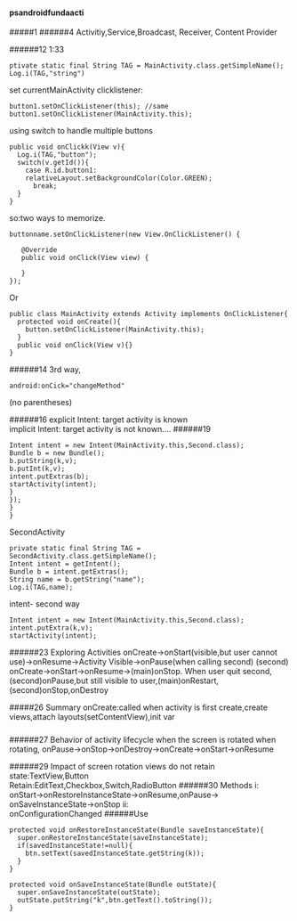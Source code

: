 #### psandroidfundaacti
#####1
######4
Activitiy,Service,Broadcast, Receiver, Content Provider

######12
1:33
```
ptivate static final String TAG = MainActivity.class.getSimpleName();
Log.i(TAG,"string")
```
set currentMainActivity clicklistener:
```
button1.setOnClickListener(this); //same
button1.setOnClickListener(MainActivity.this);
```
using switch to handle multiple buttons
```
public void onClickk(View v){
  Log.i(TAG,"button");
  switch(v.getId()){
    case R.id.button1:
    relativeLayout.setBackgroundColor(Color.GREEN);
      break;
  }
}
```

so:two ways to memorize.
```
buttonname.setOnClickListener(new View.OnClickListener() {

   @Override
   public void onClick(View view) {

   }
});
```
Or
```
public class MainActivity extends Activity implements OnClickListener{
  protected void onCreate(){
    button.setOnClickListener(MainActivity.this);
  }
  public void onClick(View v){}
}
```
######14
3rd way,
```
android:onCick="changeMethod"
```
(no parentheses)


######16
explicit Intent: target activity is known  
implicit Intent: target activity is not known....
######19
```
Intent intent = new Intent(MainActivity.this,Second.class);
Bundle b = new Bundle();
b.putString(k,v);
b.putInt(k,v);
intent.putExtras(b);
startActivity(intent);
}
});
}
}
```
SecondActivity
```
private static final String TAG = SecondActivity.class.getSimpleName();
Intent intent = getIntent();
Bundle b = intent.getExtras();
String name = b.getString("name");
Log.i(TAG,name);
```
intent- second way
```
Intent intent = new Intent(MainActivity.this,Second.class);
intent.putExtra(k,v);
startActivity(intent);
```
######23 Exploring Activities
onCreate->onStart(visible,but user cannot use)->onResume->Activity Visible->onPause(when calling second)
(second) onCreate->onStart->onResume->(main)onStop.
When user quit second, (second)onPause,but still visible to user,(main)onRestart,(second)onStop,onDestroy

#####26 Summary
onCreate:called when activity is first create,create views,attach layouts(setContentView),init var
#####
######27 Behavior of activity lifecycle when the screen is rotated
when rotating, onPause->onStop->onDestroy->onCreate->onStart->onResume

######29 Impact of screen rotation
views do not retain state:TextView,Button  
Retain:EditText,Checkbox,Switch,RadioButton
######30 Methods
i:  
onStart->onRestoreInstanceState->onResume,onPause-> onSaveInstanceState->onStop
ii:  
onConfigurationChanged
######Use
```
protected void onRestoreInstanceState(Bundle saveInstanceState){
  super.onRestoreInstanceState(saveInstanceState);
  if(savedInstanceState!=null){
    btn.setText(savedInstanceState.getString(k));
  }
}

protected void onSaveInstanceState(Bundle outState){
  super.onSaveInstanceState(outState);
  outState.putString("k",btn.getText().toString());
}

